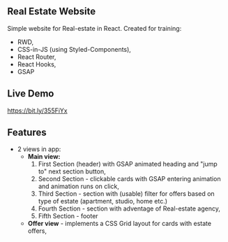 ## Real Estate Website
Simple website for Real-estate in React. Created for training: 
  * RWD, 
  * CSS-in-JS (using Styled-Components),
  * React Router,
  * React Hooks,
  * GSAP

## Live Demo

https://bit.ly/355FiYx

## Features

* 2 views in app:
  * __Main view:__
    1. First Section (header) with GSAP animated heading and "jump to" next section button,
    2. Second Section - clickable cards with GSAP entering animation and animation runs on click,
    3. Third Section - section with (usable) filter for offers based on type of estate (apartment, studio, home etc.)
    4. Fourth Section - section with adventage of Real-estate agency,
    5. Fifth Section - footer
  * __Offer view__ - implements a CSS Grid layout for cards with estate offers,

